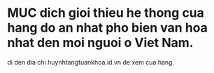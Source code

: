 # MUC dich gioi thieu he thong cua hang do an nhat pho bien van hoa nhat den moi nguoi o Viet Nam.
di den dia chi huynhtangtuankhoa.id.vn de xem cua hang.
